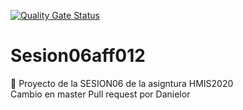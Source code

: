 [![Quality Gate Status](https://sonarcloud.io/api/project_badges/measure?project=21albertoff_Sesion06aff012&metric=alert_status)](https://sonarcloud.io/dashboard?id=21albertoff_Sesion06aff012)
# Sesion06aff012
📑 Proyecto de la SESION06 de la asigntura HMIS2020  
Cambio en master
Pull request por Danielor
